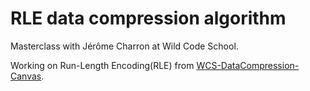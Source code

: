 # RLE data compression algorithm

Masterclass with Jérôme Charron at Wild Code School.

Working on Run-Length Encoding(RLE) from [WCS-DataCompression-Canvas](https://github.com/jeromecharron/WCS-DataCompression-Canvas).
